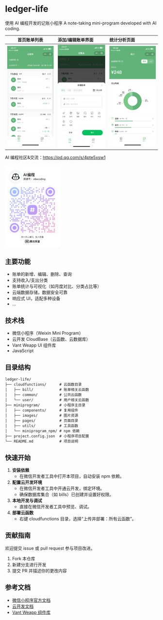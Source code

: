 # ledger-life

使用 AI 编程开发的记账小程序 A note-taking mini-program developed with AI coding.

|       首页账单列表       | 添加/编辑账单界面        | 统计分析页面             |
| :----------------------: | :----------------------- | :----------------------- |
| ![](assets/IMG_4015.PNG) | ![](assets/IMG_4016.PNG) | ![](assets/IMG_4017.PNG) |

AI 编程社区&交流：https://pd.qq.com/s/4pte5xsw1

<img width="180" src="assets/IMG_4018.JPG">

## 主要功能

- 账单的新增、编辑、删除、查询
- 支持收入/支出分类
- 账单统计与可视化（如月度对比、分类占比等）
- 云端数据存储，数据安全可靠
- 响应式 UI，适配多种设备
- ...

## 技术栈

- 微信小程序（Weixin Mini Program）
- 云开发 CloudBase（云函数、云数据库）
- Vant Weapp UI 组件库
- JavaScript

## 目录结构

```
ledger-life/
├── cloudfunctions/      # 云函数目录
│   ├── bill/            # 账单相关云函数
│   ├── common/          # 公共云函数
│   └── user/            # 用户相关云函数
├── miniprogram/         # 小程序主目录
│   ├── components/      # 复用组件
│   ├── images/          # 图片资源
│   ├── pages/           # 页面目录
│   ├── utils/           # 工具函数
│   └── miniprogram_npm/ # npm 依赖
├── project.config.json  # 小程序项目配置
└── README.md            # 项目说明
```

## 快速开始

1. **安装依赖**
   - 在微信开发者工具中打开本项目，自动安装 npm 依赖。
2. **配置云开发环境**
   - 在微信开发者工具中开通云开发，绑定环境。
   - 确保数据库集合（如 bills）已创建并设置好权限。
3. **本地开发与调试**
   - 直接在微信开发者工具中预览、调试。
4. **部署云函数**
   - 右键 cloudfunctions 目录，选择“上传并部署：所有云函数”。

## 贡献指南

欢迎提交 issue 或 pull request 参与项目改进。

1. Fork 本仓库
2. 新建分支进行开发
3. 提交 PR 并描述你的更改内容

## 参考文档

- [微信小程序官方文档](https://developers.weixin.qq.com/miniprogram/dev/framework/)
- [云开发文档](https://developers.weixin.qq.com/miniprogram/dev/wxcloud/basis/getting-started.html)
- [Vant Weapp 组件库](https://youzan.github.io/vant-weapp/)
